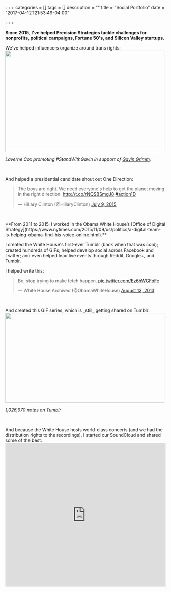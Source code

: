 +++
categories = []
tags = []
description = ""
title = "Social Portfolio"
date = "2017-04-12T21:53:49-04:00"

+++

**Since 2015, I've helped Precision Strategies tackle challenges for nonprofits, political campaigns, Fortune 50's, and Silicon Valley startups.**

We've helped influencers organize around trans rights:
<img src="../img/lavernetwitter.jpg" width="500px" height="318px" />

_Laverne Cox promoting #StandWithGavin in support of [Gavin Grimm](https://twitter.com/gavingrimmva)._
<p>&nbsp;</p>
And helped a presidential candidate shout out One Direction:
<blockquote class="twitter-tweet" data-lang="en"><p lang="en" dir="ltr">The boys are right. We need everyone&#39;s help to get the planet moving in the right direction. <a href="http://t.co/rNQSBSmgJ8">http://t.co/rNQSBSmgJ8</a> <a href="https://twitter.com/hashtag/action1D?src=hash">#action1D</a></p>&mdash; Hillary Clinton (@HillaryClinton) <a href="https://twitter.com/HillaryClinton/status/619265009651163136">July 9, 2015</a></blockquote>
<script async src="//platform.twitter.com/widgets.js" charset="utf-8"></script>
<p>&nbsp;</p>
**From 2011 to 2015, I worked in the Obama White House’s [Office of Digital Strategy](https://www.nytimes.com/2015/11/09/us/politics/a-digital-team-is-helping-obama-find-his-voice-online.html).**

I created the White House's first-ever Tumblr (back when that was _cool_); created hundreds of GIFs; helped develop social across Facebook and Twitter; and even helped lead live events through Reddit, Google+, and Tumblr.

I helped write this:
<blockquote class="twitter-tweet" data-lang="en"><p lang="en" dir="ltr">Bo, stop trying to make fetch happen. <a href="http://t.co/Ez6hWGFpFc">pic.twitter.com/Ez6hWGFpFc</a></p>&mdash; White House Archived (@ObamaWhiteHouse) <a href="https://twitter.com/ObamaWhiteHouse/status/367301180910624768">August 13, 2013</a></blockquote>
<script async src="//platform.twitter.com/widgets.js" charset="utf-8"></script>
<p>&nbsp;</p>
And created this GIF series, which is _still_ getting shared on Tumblr:

<img src="../img/obamatumblr.gif" height="281px" width="500px" />

_[1,026,970 notes on Tumblr](http://obamawhitehouse.tumblr.com/post/88317388468/the-president-is-answering-your-questions)_
<p>&nbsp;</p>
And because the White House hosts world-class concerts (and we had the distribution rights to the recordings), I started our SoundCloud and shared some of the best:

<iframe width="100%" height="450" scrolling="no" frameborder="no" src="https://w.soundcloud.com/player/?url=https%3A//api.soundcloud.com/playlists/29795738&amp;color=ff5500&amp;auto_play=false&amp;hide_related=false&amp;show_comments=true&amp;show_user=true&amp;show_reposts=false"></iframe>


